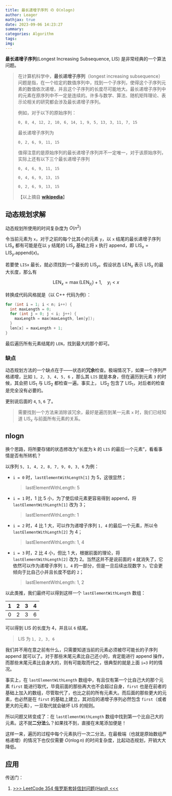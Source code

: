 ```yaml
---
title: 最长递增子序列 の O(nlogn)
author: Leager
mathjax: true
date: 2023-09-06 14:23:27
summary:
categories: Algorithm
tags:
img:
---
```


**最长递增子序列**(Longest Increasing Subsequence, LIS) 是非常经典的一个算法问题。

<!--more-->

> 在计算机科学中，**最长递增子序列**（longest increasing subsequence）问题是指，在一个给定的数值序列中，找到一个子序列，使得这个子序列元素的数值依次递增，并且这个子序列的长度尽可能地大。最长递增子序列中的元素在原序列中不一定是连续的。许多与数学、算法、随机矩阵理论、表示论相关的研究都会涉及最长递增子序列。
> 
> 例如，对于以下的原始序列：
> 
> `0, 8, 4, 12, 2, 10, 6, 14, 1, 9, 5, 13, 3, 11, 7, 15`
> 
> 最长递增子序列为
> 
> `0, 2, 6, 9, 11, 15`
> 
> 值得注意的是原始序列的最长递增子序列并不一定唯一，对于该原始序列，实际上还有以下三个最长递增子序列
> 
> `0, 4, 6, 9, 11, 15`
> 
> `0, 4, 6, 9, 13, 15`
> 
> `0, 2, 6, 9, 13, 15`
> 
> 【以上摘自 [**wikipedia**](https://zh.wikipedia.org/zh-cn/%E6%9C%80%E9%95%BF%E9%80%92%E5%A2%9E%E5%AD%90%E5%BA%8F%E5%88%97)】

## 动态规划求解

动态规划所使用的时间复杂度为 $O(n^2)$

令当前元素为 `x`，对于之前的每个比其小的元素 `y`，以 `x` 结尾的最长递增子序列 $\text{LIS}_x$ 都有可能是在以 `y` 结尾的 $\text{LIS}_y$ 基础上将 `x` 执行 append，即 $\text{LIS}_x = \text{LIS}_y.\text{append}(x)$。

若要使 `LISx` 最长，就必须找到一个最长的 $\text{LIS}_y$。假设状态 $\text{LEN}_x$ 表示 $\text{LIS}_x$ 的最大长度，那么有

$$
\text{LEN}_x = \max(\text{LEN}_{y_i}) + 1, \quad y_i < x
$$

转换成代码风格就是（以 C++ 代码为例）：

```C++
for (int i = 1; i < n; i++) {
  int maxLength = 0;
  for (int j = 0; j < i; j++) {
    maxLength = max(maxLength, len[y]);
  }
  len[x] = maxLength + 1;
}
```

最后遍历所有元素结尾的 `LEN`，找到最大的那个即可。

### 缺点

动态规划方法的一个缺点在于——状态的**冗余**检查。极端情况下，如果一个序列严格递增，比如 `1, 2, 3, 4, 5, 6` ，那么其 `LIS` 就是本身，但在遍历到元素 `3` 的时候，其会把 $\text{LIS}_1$ 与 $\text{LIS}_2$ 都检查一遍。事实上， $\text{LIS}_2$ 包含了 $\text{LIS}_1$，对后者的检查是完全没有必要的。

更别说后面的 `4`, `5`, `6` 了。

> 需要找到一个方法来消除该冗余，最好是遍历到某一元素 `x` 时，我们已经知道 $\text{LIS}_x$ 与前面所有元素的关系。

## nlogn

换个思路，将所要存储的状态修改为“长度为 k 的 `LIS` 的最后一个元素”，看看事情是否有所转机？

以序列 `5, 1, 4, 2, 8, 7, 9, 0, 3, 6` 为例：

- `i = 0` 时，`lastElementWithLength[1]` 为 5，这很显然；
  > lastElementWithLength: 5
- `i = 1` 时，1 比 5 小，为了使后续元素更容易得到 append，将 `lastElementWithLength[1]` 改为 3；
  > lastElementWithLength: 1
- `i = 2` 时，4 比 1 大，可以作为递增子序列 `1, 4` 的最后一个元素，所以令 `lastElementWithLength[2]` 为 4；
  > lastElementWithLength: 1, 4
- `i = 3` 时，2 比 4 小，但比 1 大，根据前面的理论，将 `lastElementWithLength[2]` 改为 2。当然这并不是说前面的 `4` 就消失了，它依然可以作为递增子序列 `1, 4` 的一部分，但是一旦后续出现数字 `3`，它会更倾向于比自己小并且长度不低的 `2`；
  > lastElementWithLength: 1, 2
  
以此类推，我们最终可以得到这样一个 `lastElementWithLength` 数组：

|   1   |   2   |   3   |   4   |
| :---: | :---: | :---: | :---: |
|   0   |   2   |   3   |   6   |

可以得到 LIS 的长度为 4，并且以 `6` 结尾。

> LIS 为 `1, 2, 3, 6`

我们并不用在意之前有什么，只需要知道当前的元素必须被尽可能长的子序列 append 就可以了。对于那些末尾元素比自己还小的，肯定能进行 append 操作，而那些末尾元素比自身大的，则有可能取而代之，很典型的就是上面 `i=3` 时的情况。

事实上，在 `lastElementWithLength` 数组中，有且仅有第一个比自己大的那个元素 `first` 能进行取代，毕竟前面的那些再大也不会超过自身，`first` 也是在前者的基础上加入的数组，尽管取代了，也比之前的所有元素大。而后面的那些更大的元素，也必然是在 `first` 的基础上建立，其对应的递增子序列必然包含 `first`（或者更大的元素），一旦取代就会破坏 LIS 的规则。

所以问题又转变成了：在 `lastElementWithLength` 数组中找到第一个比自己大的元素。这不就**二分法**么？如果找不到，直接在末尾添加便是！

这样一来，遍历的过程中每个元素执行一次二分法，在最极端（也就是原始数组严格递增）的情况下也仅仅需要 $O(n\log n)$ 的时间复杂度，比起动态规划，开销大大降低。

## 应用

传送门：

1. [>>> LeetCode 354 俄罗斯套娃信封问题(Hard) <<<](https://leetcode.cn/problems/russian-doll-envelopes/)